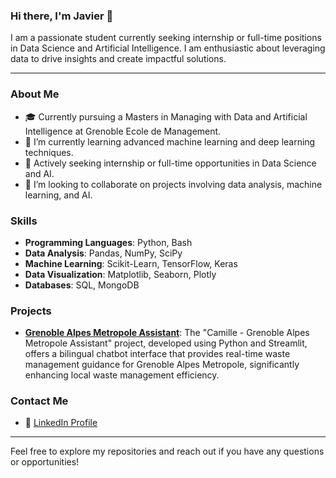 ### Hi there, I'm Javier 👋

I am a passionate student currently seeking internship or full-time positions in Data Science and Artificial Intelligence. I am enthusiastic about leveraging data to drive insights and create impactful solutions.

---

### About Me

- 🎓 Currently pursuing a Masters in Managing with Data and Artificial Intelligence at Grenoble Ecole de Management.
- 🌱 I’m currently learning advanced machine learning and deep learning techniques.
- 💼 Actively seeking internship or full-time opportunities in Data Science and AI.
- 👯 I’m looking to collaborate on projects involving data analysis, machine learning, and AI.

### Skills

- **Programming Languages**: Python, Bash
- **Data Analysis**: Pandas, NumPy, SciPy
- **Machine Learning**: Scikit-Learn, TensorFlow, Keras
- **Data Visualization**: Matplotlib, Seaborn, Plotly
- **Databases**: SQL, MongoDB

### Projects

- [**Grenoble Alpes Metropole Assistant**](https://github.com/tovajav/gem_gam_sdd): The "Camille - Grenoble Alpes Metropole Assistant" project, developed using Python and Streamlit, offers a bilingual chatbot interface that provides real-time waste management guidance for Grenoble Alpes Metropole, significantly enhancing local waste management efficiency.

### Contact Me
- 💼 [LinkedIn Profile](https://www.linkedin.com/in/tovajav/)

---

Feel free to explore my repositories and reach out if you have any questions or opportunities!

<!--
**tovajav/tovajav** is a ✨ _special_ ✨ repository because its `README.md` (this file) appears on your GitHub profile.

Here are some ideas to get you started:

- 🔭 I’m currently working on ...
- 🌱 I’m currently learning ...
- 👯 I’m looking to collaborate on ...
- 🤔 I’m looking for help with ...
- 💬 Ask me about ...
- 📫 How to reach me: ...
- 😄 Pronouns: ...
- ⚡ Fun fact: ...
-->
